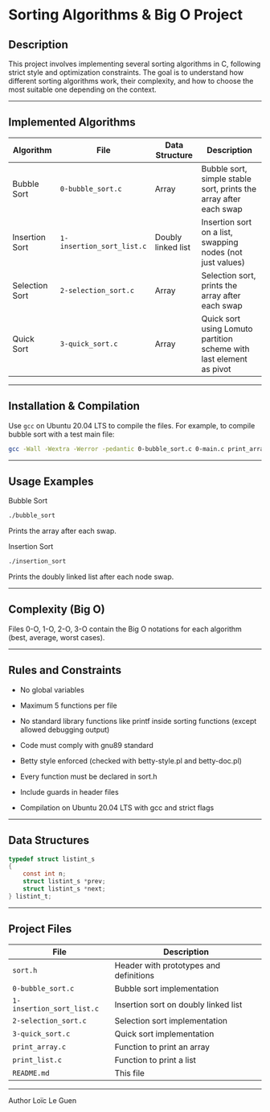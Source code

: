 # Sorting Algorithms & Big O Project

## Description

This project involves implementing several sorting algorithms in C, following strict style and optimization constraints. The goal is to understand how different sorting algorithms work, their complexity, and how to choose the most suitable one depending on the context.

---

## Implemented Algorithms

| Algorithm       | File                     | Data Structure           | Description                                                                             |
|-----------------|--------------------------|--------------------------|-----------------------------------------------------------------------------------------|
| Bubble Sort     | `0-bubble_sort.c`        | Array                    | Bubble sort, simple stable sort, prints the array after each swap                      |
| Insertion Sort  | `1-insertion_sort_list.c`| Doubly linked list       | Insertion sort on a list, swapping nodes (not just values)                             |
| Selection Sort  | `2-selection_sort.c`     | Array                    | Selection sort, prints the array after each swap                                       |
| Quick Sort      | `3-quick_sort.c`         | Array                    | Quick sort using Lomuto partition scheme with last element as pivot                    |

---

## Installation & Compilation

Use `gcc` on Ubuntu 20.04 LTS to compile the files. For example, to compile bubble sort with a test main file:

```bash
gcc -Wall -Wextra -Werror -pedantic 0-bubble_sort.c 0-main.c print_array.c -o bubble_sort
```
---

## Usage Examples

Bubble Sort

```bash
./bubble_sort
```
Prints the array after each swap.


Insertion Sort

```bash
./insertion_sort
```
Prints the doubly linked list after each node swap.

---

## Complexity (Big O)

Files 0-O, 1-O, 2-O, 3-O contain the Big O notations for each algorithm (best, average, worst cases).

---

## Rules and Constraints

- No global variables

- Maximum 5 functions per file

- No standard library functions like printf inside sorting  functions (except allowed debugging output)

- Code must comply with gnu89 standard

- Betty style enforced (checked with betty-style.pl and     betty-doc.pl)

- Every function must be declared in sort.h

- Include guards in header files

- Compilation on Ubuntu 20.04 LTS with gcc and strict flags

---

## Data Structures

```c
typedef struct listint_s
{
    const int n;
    struct listint_s *prev;
    struct listint_s *next;
} listint_t;
```
---

## Project Files
| File                      | Description                            |
| ------------------------- | -------------------------------------- |
| `sort.h`                  | Header with prototypes and definitions |
| `0-bubble_sort.c`         | Bubble sort implementation             |
| `1-insertion_sort_list.c` | Insertion sort on doubly linked list   |
| `2-selection_sort.c`      | Selection sort implementation          |
| `3-quick_sort.c`          | Quick sort implementation              |
| `print_array.c`           | Function to print an array             |
| `print_list.c`            | Function to print a list               |
| `README.md`               | This file                              |

---

Author
Loïc Le Guen